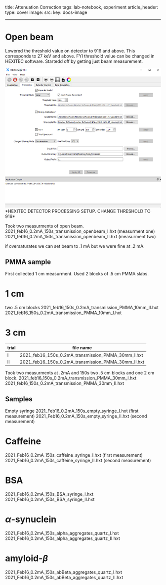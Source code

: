 title: Attenuation Correction
tags: lab-notebook, experiment 
article_header:
  type: cover
  image:
    src: 
    key: docs-image



---
# Open beam
Lowered the threshold value on detector to 916 and above. This corresponds to 27 keV and above. FYI threshold value can be changed in HEXITEC software. 
Startedd off by getting just beam measurement. 

<img src="/files/processing_setup.PNG">
*HEXITEC DETECTOR PROCESSING SETUP. CHANGE THRESHOLD TO 916*

Took two measurments of open beam. 
2021_feb16_0.2mA_150s_transmission_openbeam_I.hxt (measurment one)
2021_feb16_0.2mA_150s_transmission_openbeam_II.hxt (measurment two)

if oversaturates we can set beam to .1 mA but we were fine at .2 mA. 

## PMMA sample
First collected 1 cm measurment. Used 2 blocks of .5 cm PMMA slabs.


# 1 cm
two .5 cm blocks
2021_feb16_150s_0.2mA_transmission_PMMA_10mm_II.hxt
2021_feb16_150s_0.2mA_transmission_PMMA_10mm_I.hxt


# 3 cm

| trial | file name |
| --- | --- |
|     I | 2021_feb16_150s_0.2mA_transmission_PMMA_30mm_I.hxt |
| II | 2021_feb16_150s_0.2mA_transmission_PMMA_30mm_II.hxt |


Took two measurments at .2mA and 150s
two .5 cm blocks and one 2 cm block.
2021_feb16_150s_0.2mA_transmission_PMMA_30mm_I.hxt
2021_feb16_150s_0.2mA_transmission_PMMA_30mm_II.hxt

## Samples 
Empty syringe 
2021_Feb16_0.2mA_150s_empty_syringe_I.hxt (first measurement)
2021_Feb16_0.2mA_150s_empty_syringe_II.hxt (second measurement)

# Caffeine 
2021_Feb16_0.2mA_150s_caffeine_syringe_I.hxt (first measurement)
2021_Feb16_0.2mA_150s_caffeine_syringe_II.hxt (second measurement)

# BSA
2021_Feb16_0.2mA_150s_BSA_syringe_I.hxt
2021_Feb16_0.2mA_150s_BSA_syringe_II.hxt

# $\alpha$-synuclein
2021_Feb16_0.2mA_150s_alpha_aggregates_quartz_I.hxt
2021_Feb16_0.2mA_150s_alpha_aggregates_quartz_II.hxt


# amyloid-$\beta$

2021_Feb16_0.2mA_150s_abBeta_aggregates_quartz_I.hxt
2021_Feb16_0.2mA_150s_abBeta_aggregates_quartz_II.hxt





